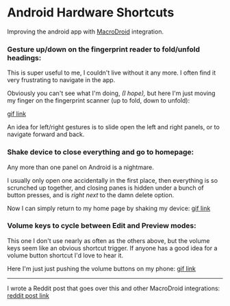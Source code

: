 # Android Hardware Shortcuts

Improving the android app with [MacroDroid](https://play.google.com/store/apps/details?id=com.arlosoft.macrodroid&hl=en_US&gl=US) integration.

### Gesture up/down on the fingerprint reader to fold/unfold headings:
This is super useful to me, I couldn't live without it any more. I often find it very frustrating to navigate in the app.

Obviously you can't see what I'm doing, *(I hope),* but here I'm just moving my finger on the fingerprint scanner (up to fold, down to unfold):

[gif link](https://i.imgur.com/Wk9HyTQ.gif)

An idea for left/right gestures is to slide open the left and right panels, or to navigate forward and back.

### Shake device to close everything and go to homepage:
Any more than one panel on Android is a nightmare.

I usually only open one accidentally in the first place, then everything is so scrunched up together, and closing panes is hidden under a bunch of button presses, and is *right next* to the damn delete option.

Now I can simply return to my home page by shaking my device:
[gif link](https://i.imgur.com/MxOOqck.gif)

### Volume keys to cycle between Edit and Preview modes:
This one I don't use nearly as often as the others above, but the volume keys seem like an obvious shortcut trigger. If anyone has a good idea for a volume button shortcut I'd love to hear it.

Here I'm just just pushing the volume buttons on my phone:
[gif link](https://i.imgur.com/q7QefV4.gif)

---

I wrote a Reddit post that goes over this and other MacroDroid integrations: [reddit post link](https://www.reddit.com/r/ObsidianMD/comments/rkf22r/improving_the_obsidianmd_android_app_dramatically/)
